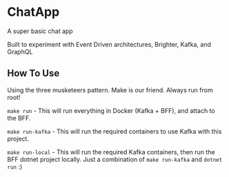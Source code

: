 # ChatApp
A super basic chat app

Built to experiment with Event Driven architectures, Brighter, Kafka, and GraphQL

## How To Use
Using the three musketeers pattern. Make is our friend. Always run from root!

`make run` - This will run everything in Docker (Kafka + BFF), and attach to the BFF.

`make run-kafka` - This will run the required containers to use Kafka with this project.

`make run-local` - This will run the required Kafka containers, then run the BFF dotnet project locally. Just a combination of `make run-kafka` and `dotnet run` :)